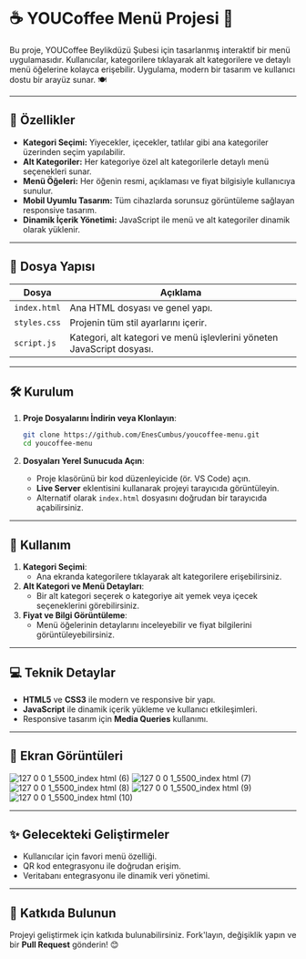 # ☕ YOUCoffee Menü Projesi 🚀

Bu proje, YOUCoffee Beylikdüzü Şubesi için tasarlanmış interaktif bir menü uygulamasıdır. Kullanıcılar, kategorilere tıklayarak alt kategorilere ve detaylı menü öğelerine kolayca erişebilir. Uygulama, modern bir tasarım ve kullanıcı dostu bir arayüz sunar. 🍽️

---

## 🌟 Özellikler
- **Kategori Seçimi:** Yiyecekler, içecekler, tatlılar gibi ana kategoriler üzerinden seçim yapılabilir.
- **Alt Kategoriler:** Her kategoriye özel alt kategorilerle detaylı menü seçenekleri sunar.
- **Menü Öğeleri:** Her öğenin resmi, açıklaması ve fiyat bilgisiyle kullanıcıya sunulur.
- **Mobil Uyumlu Tasarım:** Tüm cihazlarda sorunsuz görüntüleme sağlayan responsive tasarım.
- **Dinamik İçerik Yönetimi:** JavaScript ile menü ve alt kategoriler dinamik olarak yüklenir.

---

## 📂 Dosya Yapısı
| Dosya          | Açıklama                                      |
|-----------------|----------------------------------------------|
| `index.html`   | Ana HTML dosyası ve genel yapı.              |
| `styles.css`   | Projenin tüm stil ayarlarını içerir.          |
| `script.js`    | Kategori, alt kategori ve menü işlevlerini yöneten JavaScript dosyası. |

---

## 🛠️ Kurulum
1. **Proje Dosyalarını İndirin veya Klonlayın**:
   ```bash
   git clone https://github.com/EnesCumbus/youcoffee-menu.git
   cd youcoffee-menu
   ```

2. **Dosyaları Yerel Sunucuda Açın**:
   - Proje klasörünü bir kod düzenleyicide (ör. VS Code) açın.
   - **Live Server** eklentisini kullanarak projeyi tarayıcıda görüntüleyin.
   - Alternatif olarak `index.html` dosyasını doğrudan bir tarayıcıda açabilirsiniz.

---

## 🚀 Kullanım
1. **Kategori Seçimi**:
   - Ana ekranda kategorilere tıklayarak alt kategorilere erişebilirsiniz.
2. **Alt Kategori ve Menü Detayları**:
   - Bir alt kategori seçerek o kategoriye ait yemek veya içecek seçeneklerini görebilirsiniz.
3. **Fiyat ve Bilgi Görüntüleme**:
   - Menü öğelerinin detaylarını inceleyebilir ve fiyat bilgilerini görüntüleyebilirsiniz.

---

## 💻 Teknik Detaylar
- **HTML5** ve **CSS3** ile modern ve responsive bir yapı.
- **JavaScript** ile dinamik içerik yükleme ve kullanıcı etkileşimleri.
- Responsive tasarım için **Media Queries** kullanımı.

---

## 📸 Ekran Görüntüleri
![127 0 0 1_5500_index html (6)](https://github.com/user-attachments/assets/569f01fb-c43f-4841-b6bf-648c6c8e271e)
![127 0 0 1_5500_index html (7)](https://github.com/user-attachments/assets/f02924bf-f068-4b79-b5a4-96da1631366d)
![127 0 0 1_5500_index html (8)](https://github.com/user-attachments/assets/8eca4177-9115-49a8-a71a-d3800a40fa1c)
![127 0 0 1_5500_index html (9)](https://github.com/user-attachments/assets/57b1f26c-0827-44cc-95d3-ece7a7eede90)
![127 0 0 1_5500_index html (10)](https://github.com/user-attachments/assets/a35b4080-7499-4c93-80e5-e66d53b497cc)


---

## ✨ Gelecekteki Geliştirmeler
- Kullanıcılar için favori menü özelliği.
- QR kod entegrasyonu ile doğrudan erişim.
- Veritabanı entegrasyonu ile dinamik veri yönetimi.

---

## 🤝 Katkıda Bulunun
Projeyi geliştirmek için katkıda bulunabilirsiniz. Fork'layın, değişiklik yapın ve bir **Pull Request** gönderin! 😊
